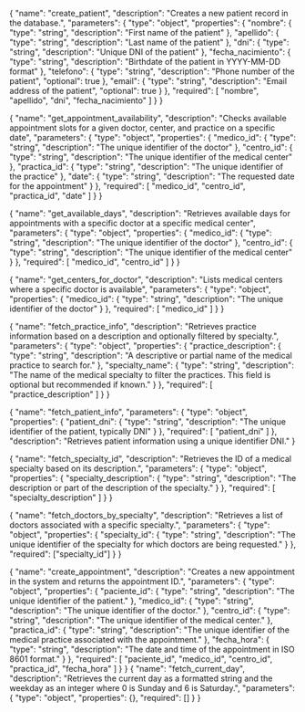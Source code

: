 {
  "name": "create_patient",
  "description": "Creates a new patient record in the database.",
  "parameters": {
    "type": "object",
    "properties": {
      "nombre": {
        "type": "string",
        "description": "First name of the patient"
      },
      "apellido": {
        "type": "string",
        "description": "Last name of the patient"
      },
      "dni": {
        "type": "string",
        "description": "Unique DNI of the patient"
      },
      "fecha_nacimiento": {
        "type": "string",
        "description": "Birthdate of the patient in YYYY-MM-DD format"
      },
      "telefono": {
        "type": "string",
        "description": "Phone number of the patient",
        "optional": true
      },
      "email": {
        "type": "string",
        "description": "Email address of the patient",
        "optional": true
      }
    },
    "required": [
      "nombre",
      "apellido",
      "dni",
      "fecha_nacimiento"
    ]
  }
}

{
  "name": "get_appointment_availability",
  "description": "Checks available appointment slots for a given doctor, center, and practice on a specific date",
  "parameters": {
    "type": "object",
    "properties": {
      "medico_id": {
        "type": "string",
        "description": "The unique identifier of the doctor"
      },
      "centro_id": {
        "type": "string",
        "description": "The unique identifier of the medical center"
      },
      "practica_id": {
        "type": "string",
        "description": "The unique identifier of the practice"
      },
      "date": {
        "type": "string",
        "description": "The requested date for the appointment"
      }
    },
    "required": [
      "medico_id",
      "centro_id",
      "practica_id",
      "date"
    ]
  }
}


{
  "name": "get_available_days",
  "description": "Retrieves available days for appointments with a specific doctor at a specific medical center",
  "parameters": {
    "type": "object",
    "properties": {
      "medico_id": {
        "type": "string",
        "description": "The unique identifier of the doctor"
      },
      "centro_id": {
        "type": "string",
        "description": "The unique identifier of the medical center"
      }
    },
    "required": [
      "medico_id",
      "centro_id"
    ]
  }
}

{
  "name": "get_centers_for_doctor",
  "description": "Lists medical centers where a specific doctor is available",
  "parameters": {
    "type": "object",
    "properties": {
      "medico_id": {
        "type": "string",
        "description": "The unique identifier of the doctor"
      }
    },
    "required": [
      "medico_id"
    ]
  }
}

{
  "name": "fetch_practice_info",
  "description": "Retrieves practice information based on a description and optionally filtered by specialty.",
  "parameters": {
    "type": "object",
    "properties": {
      "practice_description": {
        "type": "string",
        "description": "A descriptive or partial name of the medical practice to search for."
      },
      "specialty_name": {
        "type": "string",
        "description": "The name of the medical specialty to filter the practices. This field is optional but recommended if known."
      }
    },
    "required": [
      "practice_description"
    ]
  }
}

{
  "name": "fetch_patient_info",
  "parameters": {
    "type": "object",
    "properties": {
      "patient_dni": {
        "type": "string",
        "description": "The unique identifier of the patient, typically DNI"
      }
    },
    "required": [
      "patient_dni"
    ]
  },
  "description": "Retrieves patient information using a unique identifier DNI."
}

{
  "name": "fetch_specialty_id",
  "description": "Retrieves the ID of a medical specialty based on its description.",
  "parameters": {
    "type": "object",
    "properties": {
      "specialty_description": {
        "type": "string",
        "description": "The description or part of the description of the specialty."
      }
    },
    "required": [
      "specialty_description"
    ]
  }
}

{
  "name": "fetch_doctors_by_specialty",
  "description": "Retrieves a list of doctors associated with a specific specialty.",
  "parameters": {
    "type": "object",
    "properties": {
      "specialty_id": {
        "type": "string",
        "description": "The unique identifier of the specialty for which doctors are being requested."
      }
    },
    "required": ["specialty_id"]
  }
}

{
  "name": "create_appointment",
  "description": "Creates a new appointment in the system and returns the appointment ID.",
  "parameters": {
    "type": "object",
    "properties": {
      "paciente_id": {
        "type": "string",
        "description": "The unique identifier of the patient."
      },
      "medico_id": {
        "type": "string",
        "description": "The unique identifier of the doctor."
      },
      "centro_id": {
        "type": "string",
        "description": "The unique identifier of the medical center."
      },
      "practica_id": {
        "type": "string",
        "description": "The unique identifier of the medical practice associated with the appointment."
      },
      "fecha_hora": {
        "type": "string",
        "description": "The date and time of the appointment in ISO 8601 format."
      }
    },
    "required": [
      "paciente_id",
      "medico_id",
      "centro_id",
      "practica_id",
      "fecha_hora"
    ]
  }
}
{
  "name": "fetch_current_day",
  "description": "Retrieves the current day as a formatted string and the weekday as an integer where 0 is Sunday and 6 is Saturday.",
  "parameters": {
    "type": "object",
    "properties": {},
    "required": []
  }
}